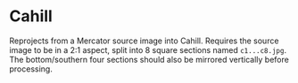 # Cahill

Reprojects from a Mercator source image into Cahill. Requires the source image to be in a 2:1 aspect, split into 8 square sections named `c1...c8.jpg`. The bottom/southern four sections should also be mirrored vertically before processing.
